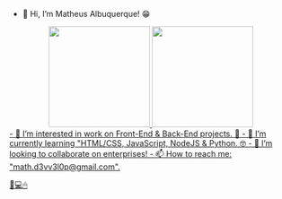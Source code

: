 - 👋 Hi, I’m Matheus Albuquerque! 😁
<div align="center">
  <a href="https://github.com/Math-D3v">
  <img height="180em" src="https://github-readme-stats.vercel.app/api?username=Math-D3v&show_icons=true&theme=dracula&include_all_commits=true&count_private=true"/>
  <img height="180em" src="https://github-readme-stats.vercel.app/api/top-langs/?username=Math-D3v&layout=compact&langs_count=7&theme=dracula"/>
</div>
- 👀 I’m interested in work on Front-End & Back-End projects. 🎯
- 🌱 I’m currently learning "HTML/CSS, JavaScript, NodeJS & Python. 🤓
- 💞️ I’m looking to collaborate on enterprises!
- 📫 How to reach me: "math.d3vv3l0p@gmail.com".

🎇💻🖱

